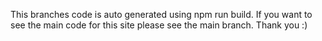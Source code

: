 This branches code is auto generated using npm run build.
If you want to see the main code for this site please see the main branch.
Thank you :)
